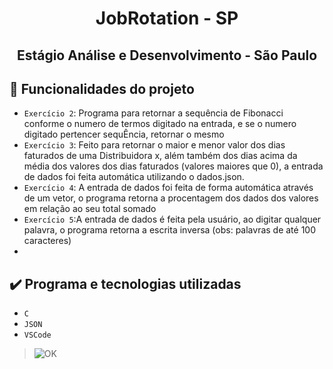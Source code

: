 <h1 align="center"> JobRotation - SP </h1>

<h2 align="center"> Estágio Análise e Desenvolvimento - São Paulo </h2>


## :hammer: Funcionalidades do projeto

- `Exercício 2`: Programa para retornar a sequência de Fibonacci conforme o numero de termos digitado na entrada, e se o numero digitado pertencer sequÊncia, retornar o mesmo
- `Exercício 3`: Feito para retornar o maior e menor valor dos dias faturados de uma Distribuidora x, além também dos dias acima da média dos valores dos dias faturados (valores maiores que 0), a entrada de dados foi feita automática utilizando o dados.json.
- `Exercício 4`: A entrada de dados foi feita de forma automática através de um vetor, o programa retorna a procentagem dos dados dos valores em relação ao seu total somado
- `Exercício 5`:A entrada de dados é feita pela usuário, ao digitar qualquer palavra, o programa retorna a escrita inversa (obs: palavras de até 100 caracteres)
- 
## ✔️ Programa e tecnologias utilizadas

- ``C``
- ``JSON``
- ``VSCode``



> ![OK](http://img.shields.io/static/v1?label=STATUS&message=OK&color=GREEN&style=for-the-badge)




